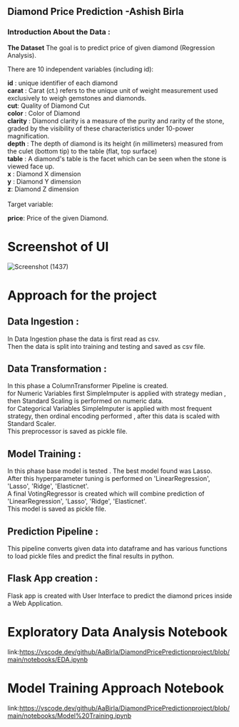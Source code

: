 ## Diamond Price Prediction -Ashish Birla
### Introduction About the Data :
<b>The Dataset</b>
 The goal is to predict price of given diamond (Regression Analysis).

There are 10 independent variables (including id):

<b>id</b> : unique identifier of each diamond <br> 
<b>carat</b> : Carat (ct.) refers to the unique unit of weight measurement used exclusively to weigh gemstones and diamonds.<br> 
<b>cut</b>: Quality of Diamond Cut <br> 
<b>color</b> : Color of Diamond <br> 
<b>clarity</b> : Diamond clarity is a measure of the purity and rarity of the stone, graded by the visibility of these characteristics under 10-power magnification.<br> 
<b>depth</b> : The depth of diamond is its height (in millimeters) measured from the culet (bottom tip) to the table (flat, top surface) <br> 
<b>table</b> : A diamond's table is the facet which can be seen when the stone is viewed face up.<br> 
<b>x</b> : Diamond X dimension <br> 
<b>y</b> : Diamond Y dimension <br> 
<b>z</b>: Diamond Z dimension <br> 
<br>
Target variable:

<b>price</b>: Price of the given Diamond.



# Screenshot of UI <br>



![Screenshot (1437)](https://github.com/AaBirla/DiamondPricePredictionproject/assets/119050112/6d1c555b-b305-4364-aa0b-e3f37db6726a)



# Approach for the project
## Data Ingestion :

In Data Ingestion phase the data is first read as csv.<br>
Then the data is split into training and testing and saved as csv file.<br>
## Data Transformation :

In this phase a ColumnTransformer Pipeline is created.<br>
for Numeric Variables first SimpleImputer is applied with strategy median , then Standard Scaling is performed on numeric data.<br>
for Categorical Variables SimpleImputer is applied with most frequent strategy, then ordinal encoding performed , after this data is scaled with Standard Scaler.<br>
This preprocessor is saved as pickle file.<br>
## Model Training :

In this phase base model is tested . The best model found was Lasso.<br>
After this hyperparameter tuning is performed on 'LinearRegression', 'Lasso', 'Ridge', 'Elasticnet'.<br>
A final VotingRegressor is created which will combine prediction of 'LinearRegression', 'Lasso', 'Ridge', 'Elasticnet'.<br>
This model is saved as pickle file.<br>
## Prediction Pipeline :

This pipeline converts given data into dataframe and has various functions to load pickle files and predict the final results in python.<br>
## Flask App creation :

Flask app is created with User Interface to predict the diamond prices inside a Web Application.<br>


# Exploratory Data Analysis Notebook <br>
link:https://vscode.dev/github/AaBirla/DiamondPricePredictionproject/blob/main/notebooks/EDA.ipynb

# Model Training Approach Notebook <br>
link:https://vscode.dev/github/AaBirla/DiamondPricePredictionproject/blob/main/notebooks/Model%20Training.ipynb
